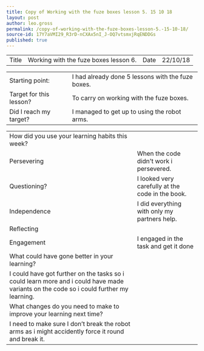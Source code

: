 ```yaml
---
title: Copy of Working with the fuze boxes lesson 5. 15 10 18
layout: post
author: leo.gross
permalink: /copy-of-working-with-the-fuze-boxes-lesson-5.-15-10-18/
source-id: 17Y7aVMI29_R3rD-nCXAx5nI_J-OQ7vtsmxjRqENDDGs
published: true
---
```

<table>
  <tr>
    <td>Title</td>
    <td>Working with the fuze boxes lesson 6.</td>
    <td>Date</td>
    <td>22/10/18</td>
  </tr>
</table>


<table>
  <tr>
    <td>Starting point:</td>
    <td>I had already done 5 lessons with the fuze boxes.</td>
  </tr>
  <tr>
    <td>Target for this lesson?</td>
    <td>To carry on working with the fuze boxes.</td>
  </tr>
  <tr>
    <td>Did I reach my target? </td>
    <td>I managed to get up to using the robot arms.</td>
  </tr>
</table>


<table>
  <tr>
    <td>How did you use your learning habits this week?</td>
    <td></td>
  </tr>
  <tr>
    <td>Persevering</td>
    <td>When the code didn't work i persevered.</td>
  </tr>
  <tr>
    <td>Questioning?</td>
    <td>I looked very carefully at the code in the book.</td>
  </tr>
  <tr>
    <td>Independence</td>
    <td>I did everything with only my partners help.</td>
  </tr>
  <tr>
    <td>Reflecting</td>
    <td></td>
  </tr>
  <tr>
    <td>Engagement</td>
    <td>I engaged in the task and get it done</td>
  </tr>
  <tr>
    <td>What could have gone better in your learning?</td>
    <td></td>
  </tr>
  <tr>
    <td>I could have got further on the tasks so i could learn more and i could have made variants on the code so i could further my learning.</td>
    <td></td>
  </tr>
  <tr>
    <td>What changes do you need to make to improve your learning next time?</td>
    <td></td>
  </tr>
  <tr>
    <td>I need to make sure I don’t break the robot arms as i might accidently force it round and break it.</td>
    <td></td>
  </tr>
</table>


